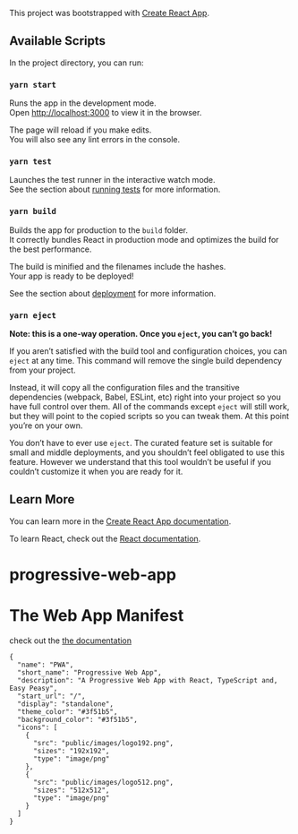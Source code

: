 This project was bootstrapped with [Create React App](https://github.com/facebook/create-react-app).

## Available Scripts

In the project directory, you can run:

### `yarn start`

Runs the app in the development mode.<br />
Open [http://localhost:3000](http://localhost:3000) to view it in the browser.

The page will reload if you make edits.<br />
You will also see any lint errors in the console.

### `yarn test`

Launches the test runner in the interactive watch mode.<br />
See the section about [running tests](https://facebook.github.io/create-react-app/docs/running-tests) for more information.

### `yarn build`

Builds the app for production to the `build` folder.<br />
It correctly bundles React in production mode and optimizes the build for the best performance.

The build is minified and the filenames include the hashes.<br />
Your app is ready to be deployed!

See the section about [deployment](https://facebook.github.io/create-react-app/docs/deployment) for more information.

### `yarn eject`

**Note: this is a one-way operation. Once you `eject`, you can’t go back!**

If you aren’t satisfied with the build tool and configuration choices, you can `eject` at any time. This command will remove the single build dependency from your project.

Instead, it will copy all the configuration files and the transitive dependencies (webpack, Babel, ESLint, etc) right into your project so you have full control over them. All of the commands except `eject` will still work, but they will point to the copied scripts so you can tweak them. At this point you’re on your own.

You don’t have to ever use `eject`. The curated feature set is suitable for small and middle deployments, and you shouldn’t feel obligated to use this feature. However we understand that this tool wouldn’t be useful if you couldn’t customize it when you are ready for it.

## Learn More

You can learn more in the [Create React App documentation](https://facebook.github.io/create-react-app/docs/getting-started).

To learn React, check out the [React documentation](https://reactjs.org/).
# progressive-web-app





# The Web App Manifest
check out the [the documentation](https://developers.google.com/web/fundamentals/web-app-manifest)

```
{
  "name": "PWA",
  "short_name": "Progressive Web App",
  "description": "A Progressive Web App with React, TypeScript and, Easy Peasy",
  "start_url": "/",
  "display": "standalone",
  "theme_color": "#3f51b5",
  "background_color": "#3f51b5",
  "icons": [
    {
      "src": "public/images/logo192.png",
      "sizes": "192x192",
      "type": "image/png"
    },
    {
      "src": "public/images/logo512.png",
      "sizes": "512x512",
      "type": "image/png"
    }
  ]
}
```